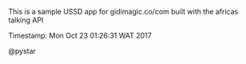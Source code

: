 This is a sample USSD app for gidimagic.co/com built with the africas talking API


Timestamp: Mon Oct 23 01:26:31 WAT 2017


@pystar
